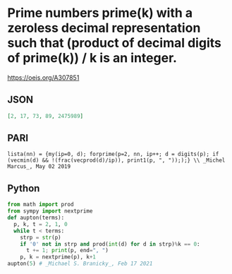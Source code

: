 # Prime numbers prime\(k\) with a zeroless decimal representation such that \(product of decimal digits of prime\(k\)\) / k is an integer\.
https://oeis.org/A307851
## JSON
```JSON
[2, 17, 73, 89, 2475989]
```
## PARI
```PARI
lista(nn) = {my(ip=0, d); forprime(p=2, nn, ip++; d = digits(p); if (vecmin(d) && !(frac(vecprod(d)/ip)), print1(p, ", ")););} \\ _Michel Marcus_, May 02 2019
```
## Python
```Python
from math import prod
from sympy import nextprime
def aupton(terms):
  p, k, t = 2, 1, 0
  while t < terms:
    strp = str(p)
    if '0' not in strp and prod(int(d) for d in strp)%k == 0:
      t += 1; print(p, end=", ")
    p, k = nextprime(p), k+1
aupton(5) # _Michael S. Branicky_, Feb 17 2021
```
